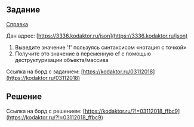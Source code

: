 ## Задание

[Справка](http://kodaktor.ru/fetchref)

Дан адрес: [https://3336.kodaktor.ru/json](https://3336.kodaktor.ru/json)

  1. Выведите значение 'f' пользуясь синтаксисом «нотация с точкой»
  2. Получите это значение в переменную ef с помощью деструктуризации объекта/массива

Ссылка на борд с заданием: [https://kodaktor.ru/03112018](https://kodaktor.ru/03112018)

## Решение

Ссылка на борд с решением: [https://kodaktor.ru/?!=03112018_ffbc9](https://kodaktor.ru/?!=03112018_ffbc9)
